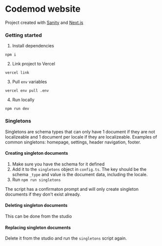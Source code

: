 # Codemod website

Project created with [Sanity](https://www.sanity.io/docs) and [Next.js](https://nextjs.org/docs)

### Getting started

1. Install dependencies

```
npm i
```

2. Link project to Vercel

```
vercel link
```

3. Pull `env` variables

```
vercel env pull .env
```

4. Run locally

```
npm run dev
```

### Singletons

Singletons are schema types that can only have 1 document if they are not localizeable and 1 document per locale if they are localizeable.
Examples of common singletons: homepage, settings, header navigation, footer.

#### Creating singleton documents

1. Make sure you have the schema for it defined
2. Add it to the `singletons` object in `config.ts`. The key should be the schema `_type` and value is the document data, including the locale.
3. Run `npm run singletons`

The script has a confirmaton prompt and will only create singleton documents if they don't exist already.

#### Deleting singleton documents

This can be done from the studio

#### Replacing singleton documents

Delete it from the studio and run the `singletons` script again.
